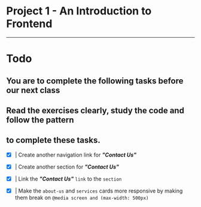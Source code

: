 # Project 1 - An Introduction to Frontend 
________________________________________________




# Todo

## You are to complete the following tasks before our next class
## Read the exercises clearly, study the code and follow the pattern
## to complete these tasks.

- [x] | Create another navigation link for ***"Contact Us"***
- [x] | Create another section for ***"Contact Us"***
- [x] | Link the ***"Contact Us"*** `link` to the `section`
- [x] | Make the `about-us` and `services` cards more responsive by making them break on `@media screen and (max-width: 500px)`

